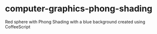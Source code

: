 # computer-graphics-phong-shading
Red sphere with Phong Shading with a blue background created using CoffeeScript

